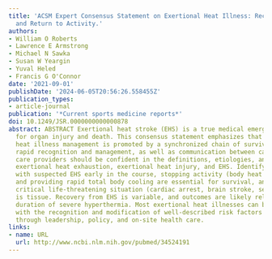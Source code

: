 ```yaml
---
title: 'ACSM Expert Consensus Statement on Exertional Heat Illness: Recognition, Management,
  and Return to Activity.'
authors:
- William O Roberts
- Lawrence E Armstrong
- Michael N Sawka
- Susan W Yeargin
- Yuval Heled
- Francis G O'Connor
date: '2021-09-01'
publishDate: '2024-06-05T20:56:26.558455Z'
publication_types:
- article-journal
publication: '*Current sports medicine reports*'
doi: 10.1249/JSR.0000000000000878
abstract: ABSTRACT Exertional heat stroke (EHS) is a true medical emergency with potential
  for organ injury and death. This consensus statement emphasizes that optimal exertional
  heat illness management is promoted by a synchronized chain of survival that promotes
  rapid recognition and management, as well as communication between care teams. Health
  care providers should be confident in the definitions, etiologies, and nuances of
  exertional heat exhaustion, exertional heat injury, and EHS. Identifying the athlete
  with suspected EHS early in the course, stopping activity (body heat generation),
  and providing rapid total body cooling are essential for survival, and like any
  critical life-threatening situation (cardiac arrest, brain stroke, sepsis), time
  is tissue. Recovery from EHS is variable, and outcomes are likely related to the
  duration of severe hyperthermia. Most exertional heat illnesses can be prevented
  with the recognition and modification of well-described risk factors ideally addressed
  through leadership, policy, and on-site health care.
links:
- name: URL
  url: http://www.ncbi.nlm.nih.gov/pubmed/34524191
---
```

